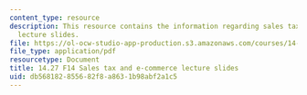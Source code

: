 ```yaml
---
content_type: resource
description: This resource contains the information regarding sales tax and e-commerce
  lecture slides.
file: https://ol-ocw-studio-app-production.s3.amazonaws.com/courses/14-27-economics-and-e-commerce-fall-2014/db568182855682f8a8631b98abf2a1c5_MIT14_27F14_lecslide14.pdf
file_type: application/pdf
resourcetype: Document
title: 14.27 F14 Sales tax and e-commerce lecture slides
uid: db568182-8556-82f8-a863-1b98abf2a1c5
---
```

